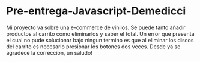 # Pre-entrega-Javascript-Demedicci
Mi proyecto va sobre una e-commerce de vinilos. Se puede tanto añadir productos al carrito como eliminarlos y
saber el total. Un error que presenta el cual no pude solucionar bajo ningun termino es que al eliminar los 
discos del carrito es necesario presionar los botones dos veces. Desde ya se agradece la correccion, un saludo! 
